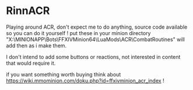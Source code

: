 # RinnACR
 
Playing around ACR, don't expect me to do anything, source code available so you can do it yourself !
put these in your minion directory "X:\MINIONAPP\Bots\FFXIVMinion64\LuaMods\ACR\CombatRoutines\"
will add then as i make them.

I don't intend to add some buttons or reactions, not interested in content that would require it.

if you want something worth buying think about https://wiki.mmominion.com/doku.php?id=ffxivminion_acr_index !
